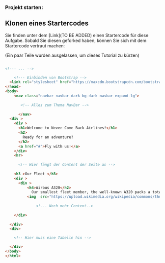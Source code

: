 ### Projekt starten: 

## Klonen eines Startercodes

Sie finden unter dem [Link](TO BE ADDED) einen Startercode für diese Aufgabe.
Sobald Sie diesen geforked haben, können Sie sich mit dem Startercode vertraut machen:

(Ein paar Teile wurden ausgelassen, um dieses Tutorial zu kürzen)

~~~html

<!--- ... -->

    <!--- Einbinden von Bootstrap -->
  <link rel="stylesheet" href="https://maxcdn.bootstrapcdn.com/bootstrap/4.0.0-beta/css/bootstrap.min.css" integrity="sha384-/Y6pD6FV/Vv2HJnA6t+vslU6fwYXjCFtcEpHbNJ0lyAFsXTsjBbfaDjzALeQsN6M" crossorigin="anonymous">
</head>
<body>
    <nav class="navbar navbar-dark bg-dark navbar-expand-lg">
       
       <!-- Alles zum Thema NavBar -->
       
      </nav>
  <div >
    <div >
      <h1>Welcome to Never Come Back Airlines!</h1>
      <h2>
        Ready for an adventure?
      </h2>
      <a href="#">Fly with us!</a>
    </div>
    <hr>
      
      <!-- Hier fängt der Content der Seite an --> 
      
    <h3 >Our Fleet </h3>
    <div >
      <div >
          <h4>Airbus A320</h2>
            Our smallest fleet member, the well-known A320 packs a total of 152 people serviced by 7 of our finest crew members. We are using it on short haul flights around Europe.
          <img  src="https://upload.wikimedia.org/wikipedia/commons/thumb/b/b5/Airbus_A320neo_landing_08.jpg/1280px-Airbus_A320neo_landing_08.jpg">
              
              <!--- Noch mehr Content-->
              
    </div>
        
  </div>
  <div>

    <!-- Hier muss eine Tabelle hin -->

  </div>
</body>
</html>

~~~



